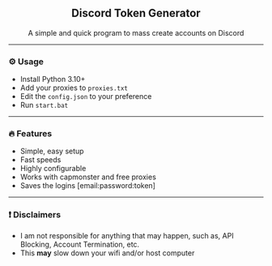 <div align="center">
  
  <h2 align="center">Discord Token Generator</h2>
  <p align="center">
    A simple and quick program to mass create accounts on Discord
  </p>
</div>

---

### ⚙️ Usage

- Install Python 3.10+
- Add your proxies to `proxies.txt`
- Edit the `config.json` to your preference
- Run `start.bat`

---

### 🔥 Features

- Simple, easy setup
- Fast speeds
- Highly configurable
- Works with capmonster and free proxies
- Saves the logins [email:password:token]

---

### ❗ Disclaimers

- I am not responsible for anything that may happen, such as, API Blocking, Account Termination, etc.
- This **may** slow down your wifi and/or host computer

